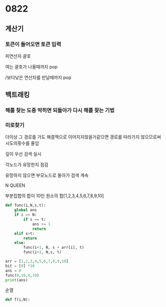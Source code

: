 # 0822

## 계산기

### 토큰이 들어오면 토큰 입력

피연산자 괄호 

여는  괄호가  나올때까지 pop

/보다낮은 연산자를 만날때까지 pop



## 백트래킹

### 해를 찾는 도중 막히면 되돌아가 다시 해를 찾는 기법

### 미로찾기

더이상 그 경로를 가도 해결책으로 이어지지않을거같으면 경로를 따라가지 않으므로써 시도의횟수를 줄임

깊이 우선 검색 실시

각노드가 유망한지 점검

유망하지 않으면 부모노드로 돌아가 검색 계속



N QUEEN

부분집합의 합이 10인 원소의 합[1,2,3,4,5,6,7,8,9,10]

```python
def func(i,N,s,t):
    global ans
    if i == N:
        if s == t:
            ans += 1
            return
    elif s>t:
        return
    else:
        func(i+1, N, s + arr[i], t)
        func(i+1, N,s, t)

arr = [1,2,3,4,5,6,7,8,9,10]
bit = [0] *10
ans = 0
func(0,10,0,10)
print(ans)
```

순열

```python
def f(i,N):

```


